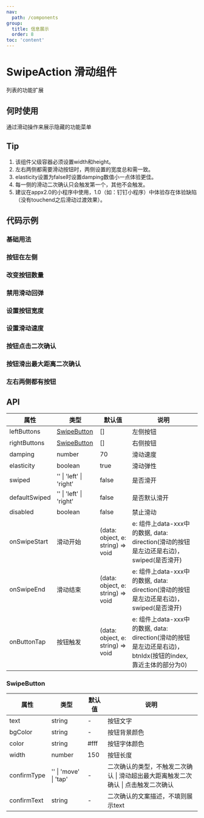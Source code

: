 ```yaml
---
nav:
  path: /components
group:
  title: 信息展示
  order: 8
toc: 'content'
---
```


# SwipeAction 滑动组件

<code src="../../docs/components/compatibility.tsx" inline="true"></code>

列表的功能扩展
## 何时使用
通过滑动操作来展示隐藏的功能菜单

## Tip

1. 该组件父级容器必须设置width和height。
2. 左右两侧都需要滑动按钮时，两侧设置的宽度总和需一致。
3. elasticity设置为false时设置damping数值小一点体验更佳。
4. 每一侧的滑动二次确认只会触发第一个，其他不会触发。
5. 建议在appx2.0的小程序中使用，1.0（如：钉钉小程序）中体验存在体验缺陷（没有touchend之后滑动过渡效果）。


## 代码示例

### 基础用法
<code src='pages/SwipeAction/index'></code>

### 按钮在左侧
<code src='pages/SwipeActionLeft/index'></code>

### 改变按钮数量
<code src='pages/SwipeActionNumber/index'></code>

### 禁用滑动回弹
<code src='pages/SwipeActionAnimation/index'></code>

### 设置按钮宽度
<code src='pages/SwipeActionWidth/index'></code>

### 设置滑动速度
<code src='pages/SwipeActionSpeed/index'></code>

### 按钮点击二次确认
<code src='pages/SwipeActionTap/index'></code>

### 按钮滑出最大距离二次确认
<code src='pages/SwipeActionMove/index'></code>

### 左右两侧都有按钮
<code src='pages/SwipeActionLeftRight/index'></code>

## API
| 属性         | 类型             | 默认值 | 说明                  |
| -------------|----------------|-------|------------------------------------------- |
| leftButtons  | [SwipeButton](#SwipeButton)  | []    | 左侧按钮                                    |
| rightButtons | [SwipeButton](#SwipeButton)  | []    | 右侧按钮                                    |
| damping      | number         | 70    | 滑动速度                                    |
| elasticity   | boolean        | true  | 滑动弹性                                    |
| swiped       | '' &verbar; 'left' &verbar; 'right' | false | 是否滑开         |
| defaultSwiped| '' &verbar; 'left' &verbar; 'right' | false | 是否默认滑开      |
| disabled     | boolean         | false | 禁止滑动                                    |
| onSwipeStart | 滑动开始         | (data: object, e: string) => void |e: 组件上data-xxx中的数据, data: direction(滑动的按钮是左边还是右边)，swiped(是否滑开)  |
| onSwipeEnd   | 滑动结束         | (data: object, e: string) => void |e: 组件上data-xxx中的数据, data: direction(滑动的按钮是左边还是右边)，swiped(是否滑开)|
| onButtonTap  | 按钮触发         | (data: object, e: string) => void |e: 组件上data-xxx中的数据, data: direction(滑动的按钮是左边还是右边)，btnIdx(按钮的index, 靠近主体的部分为0) |

### SwipeButton
| 属性         | 类型            | 默认值 | 说明                  |
| -------------|----------------|-------|------------------------------------------- |
| text         | string         | -     | 按钮文字                                     |
| bgColor      | string         | -     | 按钮背景颜色                                  |
| color        | string         | #fff  | 按钮字体颜色                                  |
| width        | number         | 150   | 按钮长度                                     |
| confirmType  | '' &verbar; 'move' &verbar; 'tap'  | -     | 二次确认的类型，不触发二次确认 &verbar; 滑动超出最大距离触发二次确认 &verbar; 点击触发二次确认               |
| confirmText  | string         | -     | 二次确认的文案描述，不填则展示text               |
